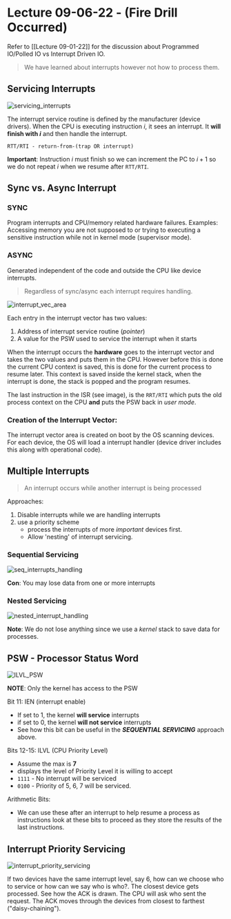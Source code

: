 # Lecture 09-06-22 - (Fire Drill Occurred)

Refer to [[Lecture 09-01-22]] for the discussion about  Programmed IO/Polled IO vs Interrupt Driven IO.
 
> We have learned about interrupts however not how to process them.

## Servicing Interrupts
![servicing_interrupts](/img/servicing_interrupts.png)

The interrupt service routine is defined by the manufacturer (device drivers). 
When the CPU is executing instruction $i$, it sees an interrupt. It **will finish with $i$** and then handle the interrupt. 

```text
RTT/RTI - return-from-(trap OR interrupt)
```

**Important**: Instruction $i$ must finish so we can increment the PC to $i+1$ so we do not repeat $i$ when we resume after `RTT/RTI`.

## Sync vs. Async Interrupt
### SYNC
Program interrupts and CPU/memory related hardware failures.
Examples: Accessing memory you are not supposed to or trying to executing a sensitive instruction while not in kernel mode (supervisor mode).

### ASYNC
Generated independent of the code and outside the CPU like device interrupts. 

> Regardless of sync/async each interrupt requires handling. 

![interrupt_vec_area](/img/interrupt_vec_area.png)

Each entry in the interrupt vector has two values:
1. Address of interrupt service routine (*pointer*)
2. A value for the PSW used to service the interrupt when it starts

When the interrupt occurs the **hardware** goes to the interrupt vector and takes the two values and puts them in the CPU. However before this is done the current CPU context is saved, this is done for the current process to resume later. This context is saved inside the kernel stack, when the interrupt is done, the stack is popped and the program resumes. 

The last instruction in the ISR (see image), is the `RRT/RTI` which puts the old process context on the CPU **and** puts the PSW back in *user mode*. 

### Creation of the Interrupt Vector:
The interrupt vector area is created on boot by the OS scanning devices. For each device, the OS will load a interrupt handler (device driver includes this along with operational code). 

## Multiple Interrupts
> An interrupt occurs while another interrupt is being processed

Approaches:
1. Disable interrupts while we are handling interrupts
2. use a priority scheme
	+ process the interrupts of more *important* devices first.
	+ Allow 'nesting' of interrupt servicing.

### Sequential Servicing
![seq_interrupts_handling](/img/seq_interrupts_handling.png)

**Con**: You may lose data from one or more interrupts

### Nested Servicing
![nested_interrupt_handling](/img/nested_interrupt_handling.png)

**Note**: We do not lose anything since we use a *kernel* stack to save data for processes. 


## PSW - Processor Status Word 
![ILVL_PSW](/img/ILVL_PSW.png)

**NOTE**: Only the kernel has access to the PSW

Bit 11: IEN (interrupt enable)
+ If set to 1, the kernel **will service** interrupts
+ if set to 0, the kernel **will not service** interrupts
+ See how this bit can be useful in the ***SEQUENTIAL SERVICING*** approach above. 


Bits 12-15: ILVL (CPU Priority Level)
- Assume the max is **7**
- displays the level of Priority Level it is willing to accept
- `1111` - No interrupt will be serviced
- `0100` - Priority of 5, 6, 7 will be serviced. 

Arithmetic Bits:
- We can use these after an interrupt to help resume a process as instructions look at these bits to proceed as they store the results of the last instructions.

## Interrupt Priority Servicing
![interrupt_priority_servicing](/img/interrupt_priority_servicing.png)

If two devices have the same interrupt level, say 6, how can we choose who to service or how can we say who is who?. The closest device gets processed. See how the ACK is drawn. The CPU will ask who sent the request. The ACK moves through the devices from closest to farthest ("daisy-chaining"). 